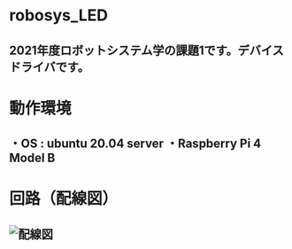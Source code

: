 # robosys_LED
2021年度ロボットシステム学の課題1です。デバイスドライバです。
---

# 動作環境
・OS : ubuntu 20.04 server
・Raspberry Pi 4 Model B
---

# 回路（配線図）
![配線図](https://user-images.githubusercontent.com/71487790/146228757-09daa59f-f723-446a-87a8-e2db42eb9340.jpg)
---
